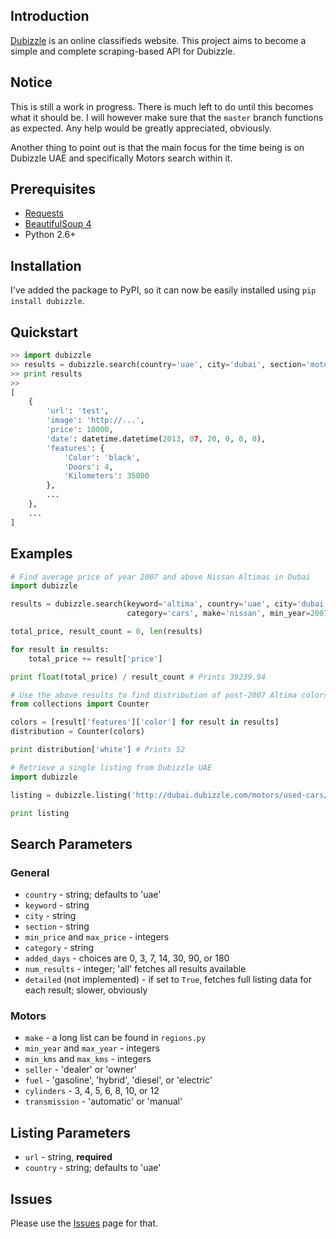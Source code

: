 ## Introduction

[Dubizzle](http://www.dubizzle.com/) is an online classifieds website. This project aims to
become a simple and complete scraping-based API for Dubizzle.

## Notice

This is still a work in progress. There is much left to do until this becomes what it should be. I will however make sure that the `master` branch functions as expected. Any help would be greatly appreciated, obviously.

Another thing to point out is that the main focus for the time being is on Dubizzle UAE and specifically Motors search within it.

## Prerequisites

* [Requests](http://docs.python-requests.org/en/latest/index.html)
* [BeautifulSoup 4](http://www.crummy.com/software/BeautifulSoup/)
* Python 2.6+

## Installation

I've added the package to PyPI, so it can now be easily installed using `pip install dubizzle`.

## Quickstart

```python
>> import dubizzle
>> results = dubizzle.search(country='uae', city='dubai', section='motors', num_results=100)
>> print results
>>
[
	{
		'url': 'test',
		'image': 'http://...',
		'price': 10000,
		'date': datetime.datetime(2013, 07, 20, 0, 0, 0),
		'features': {
			'Color': 'black',
			'Doors': 4,
			'Kilometers': 35000
		},
		...
	},
	...
]
```

## Examples

```python
# Find average price of year 2007 and above Nissan Altimas in Dubai
import dubizzle

results = dubizzle.search(keyword='altima', country='uae', city='dubai', section='motors',
						  category='cars', make='nissan', min_year=2007, num_results='all')

total_price, result_count = 0, len(results)

for result in results:
	total_price += result['price']

print float(total_price) / result_count # Prints 39239.94
```

```python
# Use the above results to find distribution of post-2007 Altima colors
from collections import Counter

colors = [result['features']['color'] for result in results]
distribution = Counter(colors)

print distribution['white'] # Prints 52
```

```python
# Retrieve a single listing from Dubizzle UAE
import dubizzle

listing = dubizzle.listing('http://dubai.dubizzle.com/motors/used-cars/nissan/tiida/2013/9/25/easy-installment-new-and-used-cars-0563276-2/', country='uae')

print listing
```

## Search Parameters

### General

* `country` - string; defaults to 'uae'
* `keyword` - string
* `city` - string
* `section` - string
* `min_price` and `max_price` - integers
* `category` - string
* `added_days` - choices are 0, 3, 7, 14, 30, 90, or 180
* `num_results` - integer; 'all' fetches all results available
* `detailed` (not implemented) - if set to `True`, fetches full listing data for each result; slower, obviously

### Motors

* `make` - a long list can be found in `regions.py`
* `min_year` and `max_year` - integers
* `min_kms` and `max_kms` - integers
* `seller` - 'dealer' or 'owner'
* `fuel` - 'gasoline', 'hybrid', 'diesel', or 'electric'
* `cylinders` - 3, 4, 5, 6, 8, 10, or 12
* `transmission` - 'automatic' or 'manual'

## Listing Parameters

* `url` - string, **required**
* `country` - string; defaults to 'uae'

## Issues

Please use the [Issues](https://github.com/Cyph0n/dubizzle/issues) page for that.
